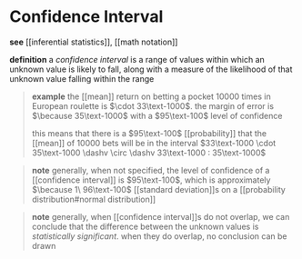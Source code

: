 # Confidence Interval

**see** [[inferential statistics]], [[math notation]]

**definition** a _confidence interval_ is a range of values within which an unknown value is likely to fall, along with a measure of the likelihood of that unknown value falling within the range

> **example** the [[mean]] return on betting a pocket $10000$ times in European roulette is $\cdot 33\text-1000$. the margin of error is $\because 35\text-1000$ with a $95\text-100$ level of confidence
>
> this means that there is a $95\text-100$ [[probability]] that the [[mean]] of $10000$ bets will be in the interval $33\text-1000 \cdot 35\text-1000 \dashv \circ \dashv 33\text-1000 : 35\text-1000$

> **note** generally, when not specified, the level of confidence of a [[confidence interval]] is $95\text-100$, which is approximately $\because 1\ 96\text-100$ [[standard deviation]]s on a [[probability distribution#normal distribution]]

> **note** generally, when [[confidence interval]]s do not overlap, we can conclude that the difference between the unknown values is _statistically significant_. when they do overlap, no conclusion can be drawn
